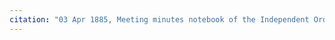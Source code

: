 ```yaml
---
citation: "03 Apr 1885, Meeting minutes notebook of the Independent Order of Good Templars, High Bridge Lodge No. 296, Tompkins County History Center, Ithaca NY."
---
```



